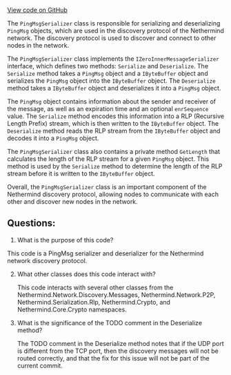 [View code on GitHub](https://github.com/nethermindeth/nethermind/Nethermind.Network.Discovery/Serializers/PingMsgSerializer.cs)

The `PingMsgSerializer` class is responsible for serializing and deserializing `PingMsg` objects, which are used in the discovery protocol of the Nethermind network. The discovery protocol is used to discover and connect to other nodes in the network.

The `PingMsgSerializer` class implements the `IZeroInnerMessageSerializer` interface, which defines two methods: `Serialize` and `Deserialize`. The `Serialize` method takes a `PingMsg` object and a `IByteBuffer` object and serializes the `PingMsg` object into the `IByteBuffer` object. The `Deserialize` method takes a `IByteBuffer` object and deserializes it into a `PingMsg` object.

The `PingMsg` object contains information about the sender and receiver of the message, as well as an expiration time and an optional `enrSequence` value. The `Serialize` method encodes this information into a RLP (Recursive Length Prefix) stream, which is then written to the `IByteBuffer` object. The `Deserialize` method reads the RLP stream from the `IByteBuffer` object and decodes it into a `PingMsg` object.

The `PingMsgSerializer` class also contains a private method `GetLength` that calculates the length of the RLP stream for a given `PingMsg` object. This method is used by the `Serialize` method to determine the length of the RLP stream before it is written to the `IByteBuffer` object.

Overall, the `PingMsgSerializer` class is an important component of the Nethermind discovery protocol, allowing nodes to communicate with each other and discover new nodes in the network.
## Questions: 
 1. What is the purpose of this code?
   
   This code is a PingMsg serializer and deserializer for the Nethermind network discovery protocol.

2. What other classes does this code interact with?
   
   This code interacts with several other classes from the Nethermind.Network.Discovery.Messages, Nethermind.Network.P2P, Nethermind.Serialization.Rlp, Nethermind.Crypto, and Nethermind.Core.Crypto namespaces.

3. What is the significance of the TODO comment in the Deserialize method?
   
   The TODO comment in the Deserialize method notes that if the UDP port is different from the TCP port, then the discovery messages will not be routed correctly, and that the fix for this issue will not be part of the current commit.